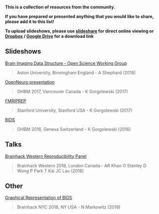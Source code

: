 **This is a collection of resources from the community.** 

**If you have prepared or presented anything that you would like to share, please add it to this list!** 

**To upload slideshows, please use [slideshare](https://www.slideshare.net/) for direct online viewing or [Dropbox](https://www.dropbox.com/) / [Google Drive](https://www.google.ca/drive/) for a download link**

## Slideshows

[Brain Imaging Data Structure - Open Science Working Group](https://github.com/INCF/bids-starter-kit/files/2068336/Brain.Imaging.Data.Structure.-.OSWG.pptx)
> Aston University, Birmingham England - A Shephard (2018)

[OpenNeuro presentation](https://www.slideshare.net/chrisfilo1/openneuro-a-free-online-platform-for-sharing-and-analysis-of-neuroimaging-data)
> OHBM 2017, Vancouver Canada - K Gorgolewski (2017)

[FMRIPREP](https://www.slideshare.net/chrisfilo1/fmriprep-robust-and-easy-to-use-fmri-preprocessing-pipeline)
> Stanford University, Stanford USA - K Gorgolewski (2017)

[BIDS](https://www.slideshare.net/chrisfilo1/the-brain-imaging-data-structure-ohbm-2016)
> OHBM 2016, Geneva Switzerland - K Gorgolewski (2016)

## Talks

[Brainhack Western Reproducibility Panel](https://www.youtube.com/watch?v=LcyCgWQXMDI)
> Brainhack Western 2018, London Canada - AR Khan O Stanley D Wong P Park T Kai JC Lau (2018)

## Other

[Graphical Representation of BIDS](https://drive.google.com/drive/folders/1xlfeAFpp8iOH12bXONfD9OsRGLFFSLD-)
> Brainhack NYC 2018, NY USA - N Markowitz (2018)